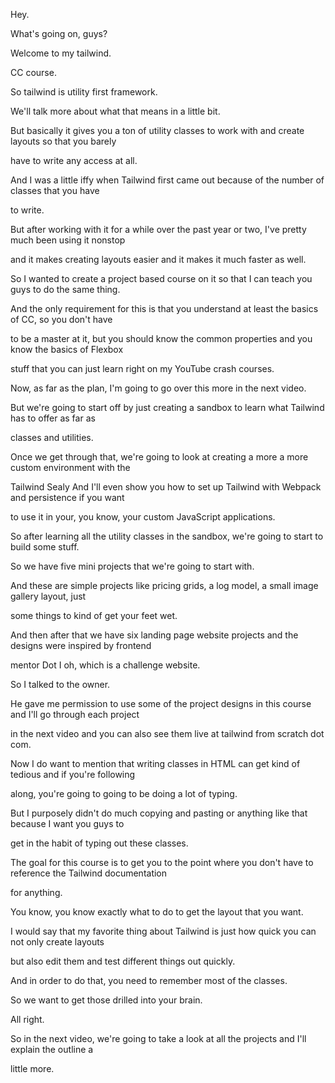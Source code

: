 Hey.

What's going on, guys?

Welcome to my tailwind.

CC course.

So tailwind is utility first framework.

We'll talk more about what that means in a little bit.

But basically it gives you a ton of utility classes to work with and create layouts so that you barely

have to write any access at all.

And I was a little iffy when Tailwind first came out because of the number of classes that you have

to write.

But after working with it for a while over the past year or two, I've pretty much been using it nonstop

and it makes creating layouts easier and it makes it much faster as well.

So I wanted to create a project based course on it so that I can teach you guys to do the same thing.

And the only requirement for this is that you understand at least the basics of CC, so you don't have

to be a master at it, but you should know the common properties and you know the basics of Flexbox

stuff that you can just learn right on my YouTube crash courses.

Now, as far as the plan, I'm going to go over this more in the next video.

But we're going to start off by just creating a sandbox to learn what Tailwind has to offer as far as

classes and utilities.

Once we get through that, we're going to look at creating a more a more custom environment with the

Tailwind Sealy And I'll even show you how to set up Tailwind with Webpack and persistence if you want

to use it in your, you know, your custom JavaScript applications.

So after learning all the utility classes in the sandbox, we're going to start to build some stuff.

So we have five mini projects that we're going to start with.

And these are simple projects like pricing grids, a log model, a small image gallery layout, just

some things to kind of get your feet wet.

And then after that we have six landing page website projects and the designs were inspired by frontend

mentor Dot I oh, which is a challenge website.

So I talked to the owner.

He gave me permission to use some of the project designs in this course and I'll go through each project

in the next video and you can also see them live at tailwind from scratch dot com.

Now I do want to mention that writing classes in HTML can get kind of tedious and if you're following

along, you're going to going to be doing a lot of typing.

But I purposely didn't do much copying and pasting or anything like that because I want you guys to

get in the habit of typing out these classes.

The goal for this course is to get you to the point where you don't have to reference the Tailwind documentation

for anything.

You know, you know exactly what to do to get the layout that you want.

I would say that my favorite thing about Tailwind is just how quick you can not only create layouts

but also edit them and test different things out quickly.

And in order to do that, you need to remember most of the classes.

So we want to get those drilled into your brain.

All right.

So in the next video, we're going to take a look at all the projects and I'll explain the outline a

little more.